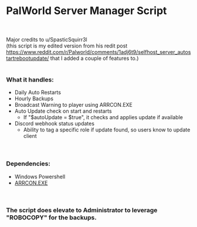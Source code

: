 
# PalWorld Server Manager Script<br>
<br><br>
Major credits to u/SpasticSquirr3l<br> 
(this script is my edited version from his redit post https://www.reddit.com/r/Palworld/comments/1adj6t9/selfhost_server_autostartrebootupdate/ that I added a couple of features to.)<br><br>
### What it handles:<br>
 - Daily Auto Restarts<br>
 - Hourly Backups<br>
 - Broadcast Warning to player using ARRCON.EXE<br>
 - Auto Update check on start and restarts<br>
   - If "$autoUpdate = $true", it checks and applies update if available<br>
 - Discord webhook status updates
   - Ability to tag a specific role if update found, so users know to update client<br>
<br><br>
### Dependencies:<br>
 - Windows Powershell<br>
 - [ARRCON.EXE](https://github.com/radj307/ARRCON)<br><br><br>

### The script does elevate to Administrator to leverage "ROBOCOPY" for the backups.



